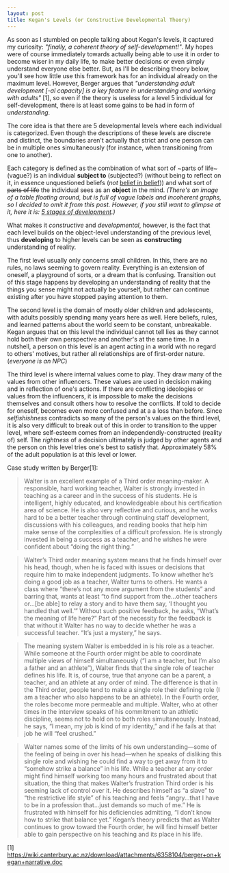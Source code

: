 ```yaml
---
layout: post
title: Kegan's Levels (or Constructive Developmental Theory)
---
```


As soon as I stumbled on people talking about Kegan's levels, it captured my curiosity: _"finally, a coherent theory of self-development!"_. My hopes were of course immediately towards actually being able to use it in order to become wiser in my daily life, to make better decisions or even simply understand everyone else better. But, as I'll be describing theory below, you'll see how little use this framework has for an individual already on the maximum level. However, Berger argues that _"understanding adult development [-al capacity] is a key feature in understanding and working with adults"_ [1], so even if the theory is useless for a level 5 individual for self-development, there is at least some gains to be had in form of _understanding_. 

The core idea is that there are 5 developmental levels where each individual is categorized. Even though the descriptions of these levels are discrete and distinct, the boundaries aren't actually that strict and one person can be in multiple ones simultaneously (for instance, when transitioning from one to another). 

Each category is defined as the combination of what sort of ~parts of life~ (vague?) is an individual **subject to** (subjected?) (without being to reflect on it, in essence unquestioned beliefs (_not_ [belief in belief](http://lesswrong.com/lw/i4/belief_in_belief/))) and what sort of ~~parts of life~~ the individual sees as an **object** in the mind. _(There's an image of a table floating around, but is full of vague labels and incoherent graphs, so I decided to omit it from this post. However, if you still want to glimpse at it, here it is: [5 stages of development](http://i.imgur.com/K4AVFbW.png).)_

What makes it _constructive_ and _developmental_, however, is the fact that each level builds on the object-level understanding of the previous level, thus **developing** to higher levels can be seen as **constructing** understanding of reality.

The first level usually only concerns small children. In this, there are no rules, no laws seeming to govern reality. Everything is an extension of oneself, a playground of sorts, or a dream that is confusing. Transition out of this stage happens by developing an understanding of reality that the things you sense might not actually be yourself, but rather can continue existing after you have stopped paying attention to them.

The second level is the domain of mostly older children and adolescents, with adults possibly spending many years here as well. Here beliefs, rules, and learned patterns about the world seem to be constant, unbreakable. Kegan argues that on this level the individual cannot tell lies as they cannot hold both their own perspective and another's at the same time. In a nutshell, a person on this level is an agent acting in a world with no regard to others' motives, but rather all relationships are of first-order nature. (_everyone is an NPC_)

The third level is where internal values come to play. They draw many of the values from other influencers. These values are used in decision making and in reflection of one's actions. If there are conflicting ideologies or values from the influencers, it is impossible to make the decisions themselves and consult others how to resolve the conflicts. If told to decide for oneself, becomes even more confused and at a a loss than before. Since _selfishishness_ contradicts so many of the person's values on the third level, it is also very difficult to break out of this in order to transition to the upper level, where self-esteem comes from an independendly-constructed (reality of) self. The _rightness_ of a decision ultimately is judged by other agents and the person on this level tries one's best to satisfy that. Approximately 58% of the adult population is at this level or lower. 

Case study written by Berger[1]:
>Walter is an excellent example of a Third order meaning-maker.  A responsible, hard working teacher, Walter is strongly invested in teaching as a career and in the success of his students.  He is intelligent, highly educated, and knowledgeable about his certification area of science.  He is also very reflective and curious, and he works hard to be a better teacher through continuing staff development, discussions with his colleagues, and reading books that help him make sense of the complexities of a difficult profession.  He is strongly invested in being a success as a teacher, and he wishes he were confident about “doing the right thing.”

>Walter’s Third order meaning system means that he finds himself over his head, though, when he is faced with issues or decisions that require him to make independent judgments.  To know whether he’s doing a good job as a teacher, Walter turns to others.  He wants a class where “there’s not any more argument from the students” and barring that, wants at least “to find support from the…other teachers or…[be able] to relay a story and to have them say, ‘I thought you handled that well.’”  Without such positive feedback, he asks, “What’s the meaning of life here?”  Part of the necessity for the feedback is that without it Walter has no way to decide whether he was a successful teacher.  “It’s just a mystery,” he says.  

>The meaning system Walter is embedded in is his role as a teacher.  While someone at the Fourth order might be able to coordinate multiple views of himself simultaneously (“I am a teacher, but I’m also a father and an athlete”), Walter finds that the single role of teacher defines his life.  It is, of course, true that anyone can be a parent, a teacher, and an athlete at any order of mind.  The difference is that in the Third order, people tend to make a single role their defining role (I am a teacher who also happens to be an athlete).  In the Fourth order, the roles become more permeable and multiple. Walter, who at other times in the interview speaks of his commitment to an athletic discipline, seems not to hold on to both roles simultaneously.  Instead, he says, “I mean, my job is kind of my identity,” and if he fails at that job he will “feel crushed.” 

>Walter names some of the limits of his own understanding—some of the feeling of being in over his head—when he speaks of disliking this single role and wishing he could find a way to get away from it to “somehow strike a balance” in his life.   While a teacher at any order might find himself working too many hours and frustrated about that situation, the thing that makes Walter’s frustration Third order is his seeming lack of control over it.  He describes himself as “a slave” to “the restrictive life style” of his teaching and feels “angry…that I have to be in a profession that…just demands so much of me.”  He is frustrated with himself for his deficiencies admitting, “I don’t know how to strike that balance yet.”  Kegan’s theory predicts that as Walter continues to grow toward the Fourth order, he will find himself better able to gain perspective on his teaching and its place in his life. 







[1] https://wiki.canterbury.ac.nz/download/attachments/6358104/berger+on+kegan+narrative.doc
